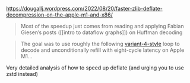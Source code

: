 https://dougallj.wordpress.com/2022/08/20/faster-zlib-deflate-decompression-on-the-apple-m1-and-x86/

> Most of the speedup just comes from reading and applying Fabian Giesen’s posts ([[intro to dataflow graphs]]) on Huffman decoding

> The goal was to use roughly the following [variant-4-style](https://fgiesen.wordpress.com/2018/02/20/reading-bits-in-far-too-many-ways-part-2/#:~:text=Variant%204%3A%20a%20different%20kind%20of%20lookahead) loop to decode and unconditionally refill with eight-cycle latency on Apple M1...

Very detailed analysis of how to speed up deflate (and urging you to use zstd instead)
